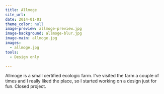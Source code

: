 ```yaml
---
title: Allmoge
site_url: 
date: 2014-01-01
theme_color: null
image-preview: allmoge-preview.jpg
image-background: allmoge-blur.jpg
image-main: allmoge.jpg
images:
  - allmoge.jpg
tools:
  - Design only

---
```


Allmoge is a small certified ecologic farm. I've visited the farm a couple of times and I really liked the place, so I started working on a design just for fun. Closed project.  

<!--more-->
